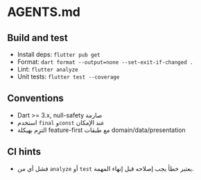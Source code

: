 # AGENTS.md

## Build and test
- Install deps: `flutter pub get`
- Format: `dart format --output=none --set-exit-if-changed .`
- Lint: `flutter analyze`
- Unit tests: `flutter test --coverage`

## Conventions
- Dart >= 3.x, null-safety صارمة
- استخدم `final` و`const` عند الإمكان
- التزِم بهيكلة feature-first مع طبقات domain/data/presentation

## CI hints
- فشل أي من `analyze` أو `test` يعتبر خطأ يجب إصلاحه قبل إنهاء المهمة.